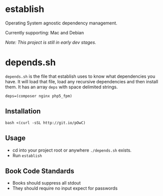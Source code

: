 establish
========
Operating System agnostic dependency management.

Currently supporting: Mac and Debian

*Note: This project is still in early dev stages.*  

depends.sh
==========
`depends.sh` is the file that establish uses to know what dependencies
you have. It will load that file, load any recursive dependencies and
then install them. It has an array `deps` with space delimited strings.
````
deps=(composer nginx php5_fpm)
````

Installation
------------

`bash <(curl -sSL http://git.io/pOwC)`

Usage
-----
  - cd into your project root or anywhere `./depends.sh` exists.
  - Run `establish`


Book Code Standards
-------------------
  - Books should suppress all stdout
  - They should require no input expect for passwords
